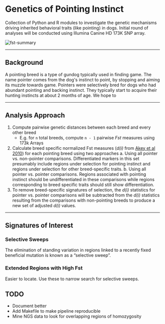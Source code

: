 Genetics of Pointing Instinct
===============

Collection of Python and R modules to investigate the genetic mechanisms driving inherited behavioral traits (like pointing) in dogs. Initial round of analyses will be conducted using Illumina Canine HD 173K SNP array.

![fst-summary](https://raw.github.com/borgmaan/whats_the_point/master/images/fst_figure_2.png)


---

## Background 

A pointing breed is a type of gundog typically used in finding game. The name pointer comes from the dog's instinct to point, by stopping and aiming its muzzle towards game. Pointers were selectively bred for dogs who had abundant pointing and backing instinct. They typically start to acquire their hunting instincts at about 2 months of age. We hope to 

---

## Analysis Approach

1. Compute pairwise genetic distances between each breed and every other breed
	* E.g. for `n` total breeds, compute `n - 1` pairwise *Fst* measures using 173k Arrays  
2. Calculate breed specific normalized Fst measures (*d(i)* from [Akey et al 2010](http://www.pnas.org/content/early/2010/01/06/0909918107)) for each pointing breed using two approaches
	a. Using all pointer vs. non-pointer comparisons. Differentiated markers in this set presumably include regions under selection for pointing instinct and regions under selection for other breed-specific traits.
	b. Using all pointer vs. pointer comparisons. Regions associated with pointing instinct should be undifferentiated in these comparisons while regions corresponding to breed specific traits should still show differentiation.
3. To remove breed-specific signatures of selection, the *d(i)* statistics for pointer vs. pointer comparisons will be subtracted from the *d(i)* statistics resulting from the comparisons with non-pointing breeds to produce a new set of adjusted *d(i)* values.

---

## Signatures of Interest

### Selective Sweeps
The elimination of standing variation in regions linked to a recently fixed beneficial mutation is known as a “selective sweep”.

### Extended Regions with High Fst
Easier to locate. Use these to narrow search for selective sweeps. 

## TODO

* Document better
* Add Makefile to make pipeline reproducible 
* Mine NGS data to look for overlapping regions of homozygosity